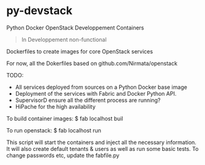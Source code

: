py-devstack
===========

Python Docker OpenStack Developpement Containers

> In Developpement non-functional

Dockerfiles to create images for core OpenStack services

For now, all the Dokerfiles based on github.com/Nirmata/openstack 

TODO:
- All services deployed from sources on a Python Docker base image
- Deployment of the services with Fabric and Docker Python API.
- SupervisorD ensure all the different process are running?
- HiPache for the high availability

To build container images:
$ fab localhost buil

To run openstack:
$ fab localhost run

This script will start the containers and inject all the necessary information. It will also create default tenants & users as well as run some basic tests. To change passwords etc, update the fabfile.py
